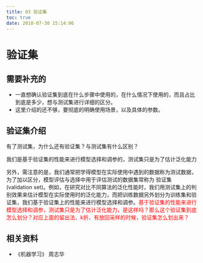 ```yaml
---
title: 03 验证集
toc: true
date: 2018-07-30 15:14:06
---
```

# 验证集


## 需要补充的

- 一直想确认验证集到底在什么步骤中使用的，在什么情况下使用的，而且占比到底是多少，想与测试集进行详细的区分。
- 这里介绍的还不够，要彻底的明确使用场景，以及具体的参数。


## 验证集介绍

有了测试集，为什么还有验证集？与测试集有什么区别？

我们是基于验证集的性能来进行模型选择和调参的，测试集只是为了估计泛化能力

另外，需注意的是，我们通常把学得模型在实际使用中遇到的数据称为测试数据，为了加以区分，模型评估与选择中用于评估测试的数据集常称为 验证集 (validation set)。例如，在研究对比不同算法的泛化性能时，我们用测试集上的判别效果来估计模型在实际使用时的泛化能力，而把训练数据另外划分为训练集和验证集，我们基于验证集上的性能来进行模型选择和调参。<span style="color:red;">基于验证集的性能来进行模型选择和调参，测试集只是为了估计泛化能力，是这样吗？那么这个验证集到底怎么划分？对应上面的留出法、k折、有放回采样的时候，验证集怎么划出来？</span>



## 相关资料

- 《机器学习》 周志华
